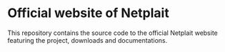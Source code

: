 # Official website of Netplait
This repository contains the source code to the official Netplait website featuring the project, downloads and documentations.
